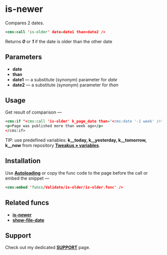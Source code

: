 # is-newer

Compares 2 dates.

```xml
<cms:call 'is-older' date=date1 than=date2 />
```

Returns ***0*** or ***1*** if the date is older than the other date

## Parameters

* **date**
* **than**
* **date1** — a substitute (synonym) parameter for *date*
* **date2** — a substitute (synonym) parameter for *than*

## Usage

Get result of comparison —

```xml
<cms:if "<cms:call 'is-older' k_page_date than="<cms:date '-1 week' />" />">
<p>Page was published more than week ago</p>
</cms:if>
```

TIP: use predefined variables: **k__today, k__yesterday, k__tomorrow, k__now** from repository **[Tweakus » variables](https://github.com/trendoman/Tweakus-Dilectus/tree/main/anton.cms%40ya.ru__variables-new/k__today)**.

## Installation

Use [**Autoloading**](ADDON-FUNCS-ON-DEMAND.md) or copy the func code to the page before the call or embed the snippet —

```xml
<cms:embed 'funcs/Validate/is-older/is-older.func' />
```

## Related funcs

* [**is-newer**](https://github.com/trendoman/Cms-Fu/tree/master/Validate/is-newer/)
* [**show-file-date**](https://github.com/trendoman/Cms-Fu/tree/master/Generators/show-file-date/)

## Support

Check out my dedicated [**SUPPORT**](/SUPPORT.md) page.

